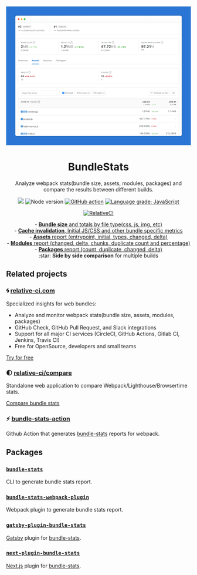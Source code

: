 <p align="center">
  <a href="https://relative-ci.com/tools/webpack-bundle-stats/demo-multiple-jobs.html" target="_blank"><img alt="BundleStats screenshot" width="640" src="https://raw.githubusercontent.com/relative-ci/bundle-stats/master/bundle-stats.png"/></a>
</p>
<h1 align="center">BundleStats</h1>
<p align="center">
  Analyze webpack stats(bundle size, assets, modules, packages) and compare the results between different builds.
</p>
<p align="center">
  <a href="https://www.npmjs.com/package/bundle-stats"><img src="https://img.shields.io/npm/v/bundle-stats.svg" /></a>
  <img src="https://img.shields.io/node/v/bundle-stats.svg" alt="Node version" />
  <a href="https://github.com/relative-ci/bundle-stats/actions/workflows/build.yaml"><img alt="GitHub action" src="https://github.com/relative-ci/bundle-stats/actions/workflows/build.yaml/badge.svg" /></a>
  <a href="https://lgtm.com/projects/g/relative-ci/bundle-stats/context:javascript"><img alt="Language grade: JavaScript" src="https://img.shields.io/lgtm/grade/javascript/g/relative-ci/bundle-stats.svg?logo=lgtm&logoWidth=18"/></a>
</p>
<p align="center">
  <a href="https://app.relative-ci.com/projects/V1bXuieJbYttHCS75L8G"><img src="https://badges.relative-ci.com/badges/V1bXuieJbYttHCS75L8G?branch=master" alt="RelativeCI"></a>
</p>
<p align="center">
- <a href="https://relative-ci.com/tools/webpack-bundle-stats/demo-multiple-jobs.html#/"><strong>Bundle size</strong> and totals by file type(css, js, img, etc)</a><br />
- <a href="https://relative-ci.com/tools/webpack-bundle-stats/demo-multiple-jobs.html#/"><strong>Cache invalidation</strong>, Initial JS/CSS and other bundle specific metrics</a><br />
- <a href="https://relative-ci.com/tools/webpack-bundle-stats/demo-multiple-jobs.html#/assets"><strong>Assets</strong> report (entrypoint, initial, types, changed, delta)</a><br />
- <a href="https://relative-ci.com/tools/webpack-bundle-stats/demo-multiple-jobs.html#/modules"><strong>Modules</strong> report (changed, delta, chunks, duplicate count and percentage)</a><br />
- <a href="https://relative-ci.com/tools/webpack-bundle-stats/demo-multiple-jobs.html#/packages"><strong>Packages</strong> report (count, duplicate, changed, delta)</a><br />
:star: <strong>Side by side comparison</strong> for multiple builds
</p>

## Related projects

### :cyclone: [relative-ci.com](https://relative-ci.com)

Specialized insights for web bundles:

- Analyze and monitor webpack stats(bundle size, assets, modules, packages)
- GitHub Check, GitHub Pull Request, and Slack integrations
- Support for all major CI services (CircleCI, GitHub Actions, Gitlab CI, Jenkins, Travis CI)
- Free for OpenSource, developers and small teams

[Try for free](https://relative-ci.com?utm_source=github&utm_medium=bundle-stats)

### :first_quarter_moon: [relative-ci/compare](https://compare.relative-ci.com)

Standalone web application to compare Webpack/Lighthouse/Browsertime stats.

[Compare bundle stats](https://compare.relative-ci.com)

### :zap: [bundle-stats-action](https://github.com/vio/bundle-stats-action)

Github Action that generates [bundle-stats](https://github.com/relative-ci/bundle-stats) reports for webpack.

## Packages

### [`bundle-stats`](https://github.com/relative-ci/bundle-stats/tree/master/packages/cli)

CLI to generate bundle stats report.

### [`bundle-stats-webpack-plugin`](https://github.com/relative-ci/bundle-stats/tree/master/packages/webpack-plugin)

Webpack plugin to generate bundle stats report.

### [`gatsby-plugin-bundle-stats`](https://github.com/relative-ci/bundle-stats/tree/master/packages/gatsby-plugin)

[Gatsby](https://www.gatsbyjs.org) plugin for [bundle-stats](https://github.com/relative-ci/bundle-stats/tree/master/packages/webpack-plugin).

### [`next-plugin-bundle-stats`](https://github.com/relative-ci/bundle-stats/tree/master/packages/next-plugin)

[Next.js](https://nextjs.org) plugin for [bundle-stats](https://github.com/relative-ci/bundle-stats/tree/master/packages/webpack-plugin).
